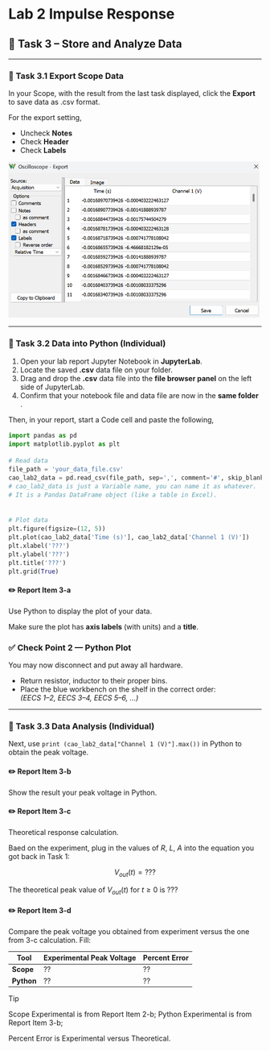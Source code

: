 # Lab 2 Impulse Response


## :dart: Task 3 – Store and Analyze Data
----------
### 📌 Task 3.1 Export Scope Data

In your Scope, with the result from the last task displayed, click the **Export** to save data as .csv format.

For the export setting,

* Uncheck **Notes**
* Check **Header**
* Check **Labels**

<img src="Pic/exportdata.png" width="500"> 

----------
### 📌 Task 3.2 Data into Python (Individual)

1. Open your lab report Jupyter Notebook in **JupyterLab**.  
2. Locate the saved **.csv** data file on your folder.  
3. Drag and drop the **.csv** data file into the **file browser panel** on the left side of JupyterLab.  
4. Confirm that your notebook file and data file are now in the **same folder** .

Then, in your report, start a Code cell and paste the following,

```python
import pandas as pd
import matplotlib.pyplot as plt

# Read data
file_path = 'your_data_file.csv'
cao_lab2_data = pd.read_csv(file_path, sep=',', comment='#', skip_blank_lines=True)
# cao_lab2_data is just a Variable name, you can name it as whatever.
# It is a Pandas DataFrame object (like a table in Excel). 


# Plot data
plt.figure(figsize=(12, 5))
plt.plot(cao_lab2_data['Time (s)'], cao_lab2_data['Channel 1 (V)'])
plt.xlabel('???')
plt.ylabel('???')
plt.title('???')
plt.grid(True)
```


#### :pencil2:  Report Item 3-a
Use Python to display the plot of your data.  

Make sure the plot has **axis labels** (with units) and a **title**.  

### ✅ Check Point 2 — Python Plot
You may now disconnect and put away all hardware.  
- Return resistor, inductor to their proper bins.  
- Place the blue workbench on the shelf in the correct order:  
  *(EECS 1–2, EECS 3–4, EECS 5–6, …)*  

----------
### 📌 Task 3.3 Data Analysis (Individual)

Next, use ```print (cao_lab2_data["Channel 1 (V)"].max())``` in Python to obtain the peak voltage.

#### :pencil2:  Report Item 3-b
Show the result your peak voltage in Python.

#### :pencil2:  Report Item 3-c
Theoretical response calculation.

Baed on the experiment, plug in the values of $R$, $L$, $A$ into the equation you got back in Task 1:

$$V_{out}(t) = ???$$

The theoretical peak value of $V_{out}(t)$ for $t\geq0$ is $???$


#### :pencil2:  Report Item 3-d

Compare the peak voltage you obtained from experiment versus the one from 3-c calculation. Fill:

| **Tool**        | Experimental Peak Voltage | Percent Error |
|-----------------|----|----|
| **Scope**| ?? |?? |
| **Python**| ?? |?? |

> [!TIP]
> Scope Experimental is from Report Item 2-b; Python Experimental is from Report Item 3-b;
> 
> Percent Error is Experimental versus Theoretical.
